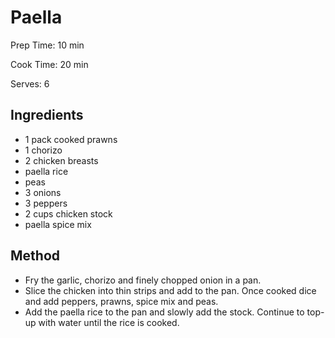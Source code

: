 # Paella

Prep Time: 10 min

Cook Time: 20 min

Serves: 6
## Ingredients
* 1 pack cooked prawns
* 1 chorizo
* 2 chicken breasts
* paella rice
* peas
* 3 onions
* 3 peppers
* 2 cups chicken stock
* paella spice mix


## Method
* Fry the garlic, chorizo and finely chopped onion in a pan.
* Slice the chicken into thin strips and add to the pan. Once cooked dice and add peppers, prawns, spice mix and peas.
* Add the paella rice to the pan and slowly add the stock. Continue to top-up with water until the rice is cooked.
